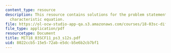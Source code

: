 ```yaml
---
content_type: resource
description: This resource contains solutions for the problem statements related to
  characteristic equation.
file: https://ol-ocw-studio-app-qa.s3.amazonaws.com/courses/18-03sc-differential-equations-fall-2011/8022ccb515e572abe5dcb5e6b2cb7bf1_MIT18_03SCF11_ps3_s12s.pdf
file_type: application/pdf
resourcetype: Document
title: MIT18_03SCF11_ps3_s12s.pdf
uid: 8022ccb5-15e5-72ab-e5dc-b5e6b2cb7bf1
---
```

